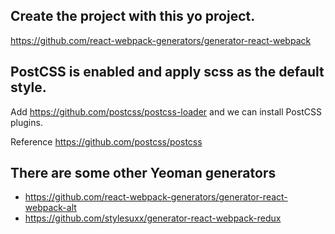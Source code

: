 
## Create the project with this yo project.
https://github.com/react-webpack-generators/generator-react-webpack

## PostCSS is enabled and apply scss as the default style.

Add https://github.com/postcss/postcss-loader and we can install PostCSS plugins. 

Reference https://github.com/postcss/postcss 

## There are some other Yeoman generators 
* https://github.com/react-webpack-generators/generator-react-webpack-alt
* https://github.com/stylesuxx/generator-react-webpack-redux
